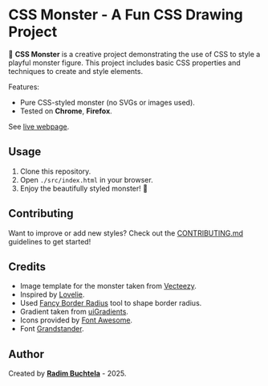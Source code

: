 # CSS Monster - A Fun CSS Drawing Project

🚀 **CSS Monster** is a creative project demonstrating the use of CSS to style a playful monster figure. This project includes basic CSS properties and techniques to create and style elements. 

Features:
- Pure CSS-styled monster (no SVGs or images used).
- Tested on **Chrome**, **Firefox**.


See [live webpage](#).

## Usage

1. Clone this repository.
2. Open `./src/index.html` in your browser.
3. Enjoy the beautifully styled monster! 🎨

## Contributing

Want to improve or add new styles? Check out the [CONTRIBUTING.md](./CONTRIBUTING.md) guidelines to get started!

## Credits

- Image template for the monster taken from [Vecteezy](https://www.vecteezy.com/vector-art/181263-cute-monsters).
- Inspired by [Lovelie](https://codepen.io/jlablab03/pen/JqxENx).
- Used [Fancy Border Radius](https://9elements.github.io/fancy-border-radius/) tool to shape border radius.
- Gradient taken from [uiGradients](https://uigradients.com/).
- Icons provided by [Font Awesome](https://fontawesome.com/).
- Font [Grandstander](https://fonts.google.com/specimen/Grandstander).

## Author

Created by **[Radim Buchtela](https://github.com/radimbuchtela)** - 2025.
